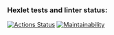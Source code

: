 ### Hexlet tests and linter status:
[![Actions Status](https://github.com/DaniilDeFacto/java-project-61/workflows/hexlet-check/badge.svg)](https://github.com/DaniilDeFacto/java-project-61/actions)
[![Maintainability](https://api.codeclimate.com/v1/badges/f6c0ebbda26ab826d609/maintainability)](https://codeclimate.com/github/DaniilDeFacto/java-project-61/maintainability)
